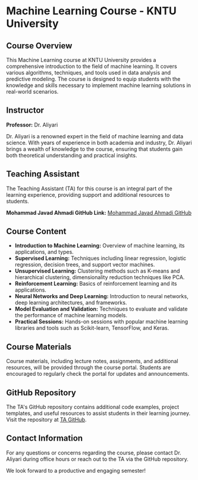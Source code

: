 # Machine Learning Course - KNTU University

## Course Overview

This Machine Learning course at KNTU University provides a comprehensive introduction to the field of machine learning. It covers various algorithms, techniques, and tools used in data analysis and predictive modeling. The course is designed to equip students with the knowledge and skills necessary to implement machine learning solutions in real-world scenarios.

## Instructor

**Professor:** Dr. Aliyari

Dr. Aliyari is a renowned expert in the field of machine learning and data science. With years of experience in both academia and industry, Dr. Aliyari brings a wealth of knowledge to the course, ensuring that students gain both theoretical understanding and practical insights.

## Teaching Assistant

The Teaching Assistant (TA) for this course is an integral part of the learning experience, providing support and additional resources to students.

**Mohammad Javad Ahmadi GitHub Link:** [Mohammad Javad Ahmadi GitHub](https://github.com/MJAHMADEE)

## Course Content

- **Introduction to Machine Learning:** Overview of machine learning, its applications, and types.
- **Supervised Learning:** Techniques including linear regression, logistic regression, decision trees, and support vector machines.
- **Unsupervised Learning:** Clustering methods such as K-means and hierarchical clustering, dimensionality reduction techniques like PCA.
- **Reinforcement Learning:** Basics of reinforcement learning and its applications.
- **Neural Networks and Deep Learning:** Introduction to neural networks, deep learning architectures, and frameworks.
- **Model Evaluation and Validation:** Techniques to evaluate and validate the performance of machine learning models.
- **Practical Sessions:** Hands-on sessions with popular machine learning libraries and tools such as Scikit-learn, TensorFlow, and Keras.

## Course Materials

Course materials, including lecture notes, assignments, and additional resources, will be provided through the course portal. Students are encouraged to regularly check the portal for updates and announcements.

## GitHub Repository

The TA's GitHub repository contains additional code examples, project templates, and useful resources to assist students in their learning journey. Visit the repository at [TA GitHub](https://github.com/earno).

## Contact Information

For any questions or concerns regarding the course, please contact Dr. Aliyari during office hours or reach out to the TA via the GitHub repository.

We look forward to a productive and engaging semester!
